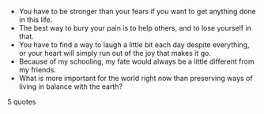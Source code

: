 - You have to be stronger than your fears if you want to get anything done in this life.
 - The best way to bury your pain is to help others, and to lose yourself in that.
 - You have to find a way to laugh a little bit each day despite everything, or your heart will simply run out of the joy that makes it go.
 - Because of my schooling, my fate would always be a little different from my friends.
 - What is more important for the world right now than preserving ways of living in balance with the earth?

5 quotes